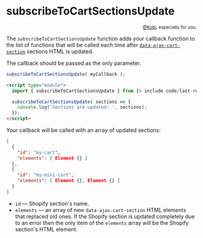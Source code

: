 # subscribeToCartSectionsUpdate

<p style="text-align: right;"><small><a href="https://github.com/kaboomdev/">@Kobi</a>, especially for you.</small></p>

The `subscribeToCartSectionsUpdate` function adds your callback function to the list of functions that will be called each time after [`data-ajax-cart-section`](/reference/data-ajax-cart-section/) sections HTML is updated. 

The callback should be passed as the only parameter.

```javascript
subscribeToCartSectionsUpdate( myCallback );
```

```html
<script type="module">
  import { subscribeToCartSectionsUpdate } from {% include code/last-release-file-name.html asset_url=true %}

  subscribeToCartSectionsUpdate( sections => {
    console.log('Sections are updated: ', sections);
  });
</script>
```

Your callback will be called with an array of updated sections:

```json
[
  {
    "id": "my-cart",
    "elements": [ Element {} ]
  },
  {
    "id": "my-mini-cart",
    "elements": [ Element {}, Element {} ]
  }
]
```

* `id` — Shopify section's name.
* `elements` — an array of new `data-ajax-cart-section` HTML elements that replaced old ones. If the Shopify section is updated completely due to an error then the only item of the `elements` array will be the Shopify section's HTML element.